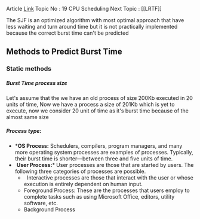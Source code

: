 Article  [Link](https://www.geeksforgeeks.org/shortest-job-first-cpu-scheduling-with-predicted-burst-time/)
Topic No : 19 CPU Scheduling
Next Topic : [[LRTF]]

The SJF is an optimized algorithm with most optimal approach that have less waiting and turn around time but it is not practically implemented because the correct burst time can't be predicted  
  
## Methods to Predict Burst Time  
### Static methods  
##### Burst Time process size  
Let's assume that the we have an old process of size 200Kb executed in 20 units of time, Now we have a process a size of 201Kb which is yet to execute, now we consider 20 unit of time as it's burst time because of the almost same size  
##### Process type:  
-  ***OS Process:** Schedulers, compilers, program managers, and many more operating system processes are examples of processes. Typically, their burst time is shorter—between three and five units of time.  
-  **User Process:*** User processes are those that are started by users. The following three categories of processes are possible.  
	-   Interactive processes are those that interact with the user or whose execution is entirely dependent on human input.  
	-  Foreground Process: These are the processes that users employ to complete tasks such as using Microsoft Office, editors, utility software, etc.  
	-  Background Process  
  
  